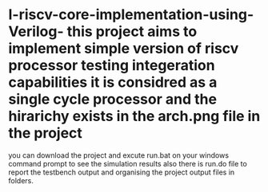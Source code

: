 # I-riscv-core-implementation-using-Verilog- this project aims to implement simple version of riscv processor testing integeration capabilities it is considred as a single cycle processor and the hirarichy exists in the arch.png file in the project 

you can download the project and excute run.bat on your windows command prompt to see the simulation results also there is run.do file to report the testbench output and organising the project output files in folders.
